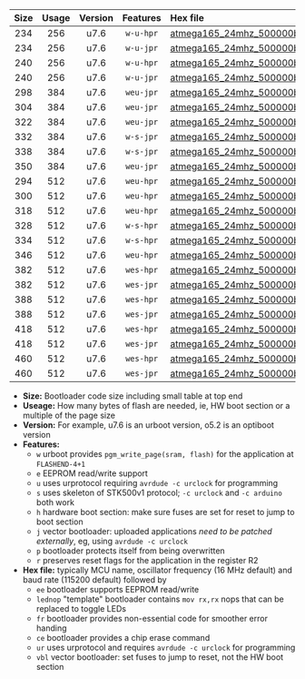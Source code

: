 |Size|Usage|Version|Features|Hex file|
|:-:|:-:|:-:|:-:|:--|
|234|256|u7.6|`w-u-hpr`|[atmega165_24mhz_500000bps_ur.hex](https://raw.githubusercontent.com/stefanrueger/urboot/main/bootloaders/atmega165/fcpu_24mhz/500000_bps/atmega165_24mhz_500000bps_ur.hex)|
|234|256|u7.6|`w-u-jpr`|[atmega165_24mhz_500000bps_ur_vbl.hex](https://raw.githubusercontent.com/stefanrueger/urboot/main/bootloaders/atmega165/fcpu_24mhz/500000_bps/atmega165_24mhz_500000bps_ur_vbl.hex)|
|240|256|u7.6|`w-u-hpr`|[atmega165_24mhz_500000bps_lednop_ur.hex](https://raw.githubusercontent.com/stefanrueger/urboot/main/bootloaders/atmega165/fcpu_24mhz/500000_bps/atmega165_24mhz_500000bps_lednop_ur.hex)|
|240|256|u7.6|`w-u-jpr`|[atmega165_24mhz_500000bps_lednop_ur_vbl.hex](https://raw.githubusercontent.com/stefanrueger/urboot/main/bootloaders/atmega165/fcpu_24mhz/500000_bps/atmega165_24mhz_500000bps_lednop_ur_vbl.hex)|
|298|384|u7.6|`weu-jpr`|[atmega165_24mhz_500000bps_ee_ur_vbl.hex](https://raw.githubusercontent.com/stefanrueger/urboot/main/bootloaders/atmega165/fcpu_24mhz/500000_bps/atmega165_24mhz_500000bps_ee_ur_vbl.hex)|
|304|384|u7.6|`weu-jpr`|[atmega165_24mhz_500000bps_ee_lednop_ur_vbl.hex](https://raw.githubusercontent.com/stefanrueger/urboot/main/bootloaders/atmega165/fcpu_24mhz/500000_bps/atmega165_24mhz_500000bps_ee_lednop_ur_vbl.hex)|
|322|384|u7.6|`weu-jpr`|[atmega165_24mhz_500000bps_ee_lednop_fr_ur_vbl.hex](https://raw.githubusercontent.com/stefanrueger/urboot/main/bootloaders/atmega165/fcpu_24mhz/500000_bps/atmega165_24mhz_500000bps_ee_lednop_fr_ur_vbl.hex)|
|332|384|u7.6|`w-s-jpr`|[atmega165_24mhz_500000bps_vbl.hex](https://raw.githubusercontent.com/stefanrueger/urboot/main/bootloaders/atmega165/fcpu_24mhz/500000_bps/atmega165_24mhz_500000bps_vbl.hex)|
|338|384|u7.6|`w-s-jpr`|[atmega165_24mhz_500000bps_lednop_vbl.hex](https://raw.githubusercontent.com/stefanrueger/urboot/main/bootloaders/atmega165/fcpu_24mhz/500000_bps/atmega165_24mhz_500000bps_lednop_vbl.hex)|
|350|384|u7.6|`weu-jpr`|[atmega165_24mhz_500000bps_ee_lednop_fr_ce_ur_vbl.hex](https://raw.githubusercontent.com/stefanrueger/urboot/main/bootloaders/atmega165/fcpu_24mhz/500000_bps/atmega165_24mhz_500000bps_ee_lednop_fr_ce_ur_vbl.hex)|
|294|512|u7.6|`weu-hpr`|[atmega165_24mhz_500000bps_ee_ur.hex](https://raw.githubusercontent.com/stefanrueger/urboot/main/bootloaders/atmega165/fcpu_24mhz/500000_bps/atmega165_24mhz_500000bps_ee_ur.hex)|
|300|512|u7.6|`weu-hpr`|[atmega165_24mhz_500000bps_ee_lednop_ur.hex](https://raw.githubusercontent.com/stefanrueger/urboot/main/bootloaders/atmega165/fcpu_24mhz/500000_bps/atmega165_24mhz_500000bps_ee_lednop_ur.hex)|
|318|512|u7.6|`weu-hpr`|[atmega165_24mhz_500000bps_ee_lednop_fr_ur.hex](https://raw.githubusercontent.com/stefanrueger/urboot/main/bootloaders/atmega165/fcpu_24mhz/500000_bps/atmega165_24mhz_500000bps_ee_lednop_fr_ur.hex)|
|328|512|u7.6|`w-s-hpr`|[atmega165_24mhz_500000bps.hex](https://raw.githubusercontent.com/stefanrueger/urboot/main/bootloaders/atmega165/fcpu_24mhz/500000_bps/atmega165_24mhz_500000bps.hex)|
|334|512|u7.6|`w-s-hpr`|[atmega165_24mhz_500000bps_lednop.hex](https://raw.githubusercontent.com/stefanrueger/urboot/main/bootloaders/atmega165/fcpu_24mhz/500000_bps/atmega165_24mhz_500000bps_lednop.hex)|
|346|512|u7.6|`weu-hpr`|[atmega165_24mhz_500000bps_ee_lednop_fr_ce_ur.hex](https://raw.githubusercontent.com/stefanrueger/urboot/main/bootloaders/atmega165/fcpu_24mhz/500000_bps/atmega165_24mhz_500000bps_ee_lednop_fr_ce_ur.hex)|
|382|512|u7.6|`wes-hpr`|[atmega165_24mhz_500000bps_ee.hex](https://raw.githubusercontent.com/stefanrueger/urboot/main/bootloaders/atmega165/fcpu_24mhz/500000_bps/atmega165_24mhz_500000bps_ee.hex)|
|382|512|u7.6|`wes-jpr`|[atmega165_24mhz_500000bps_ee_vbl.hex](https://raw.githubusercontent.com/stefanrueger/urboot/main/bootloaders/atmega165/fcpu_24mhz/500000_bps/atmega165_24mhz_500000bps_ee_vbl.hex)|
|388|512|u7.6|`wes-hpr`|[atmega165_24mhz_500000bps_ee_lednop.hex](https://raw.githubusercontent.com/stefanrueger/urboot/main/bootloaders/atmega165/fcpu_24mhz/500000_bps/atmega165_24mhz_500000bps_ee_lednop.hex)|
|388|512|u7.6|`wes-jpr`|[atmega165_24mhz_500000bps_ee_lednop_vbl.hex](https://raw.githubusercontent.com/stefanrueger/urboot/main/bootloaders/atmega165/fcpu_24mhz/500000_bps/atmega165_24mhz_500000bps_ee_lednop_vbl.hex)|
|418|512|u7.6|`wes-hpr`|[atmega165_24mhz_500000bps_ee_lednop_fr.hex](https://raw.githubusercontent.com/stefanrueger/urboot/main/bootloaders/atmega165/fcpu_24mhz/500000_bps/atmega165_24mhz_500000bps_ee_lednop_fr.hex)|
|418|512|u7.6|`wes-jpr`|[atmega165_24mhz_500000bps_ee_lednop_fr_vbl.hex](https://raw.githubusercontent.com/stefanrueger/urboot/main/bootloaders/atmega165/fcpu_24mhz/500000_bps/atmega165_24mhz_500000bps_ee_lednop_fr_vbl.hex)|
|460|512|u7.6|`wes-hpr`|[atmega165_24mhz_500000bps_ee_lednop_fr_ce.hex](https://raw.githubusercontent.com/stefanrueger/urboot/main/bootloaders/atmega165/fcpu_24mhz/500000_bps/atmega165_24mhz_500000bps_ee_lednop_fr_ce.hex)|
|460|512|u7.6|`wes-jpr`|[atmega165_24mhz_500000bps_ee_lednop_fr_ce_vbl.hex](https://raw.githubusercontent.com/stefanrueger/urboot/main/bootloaders/atmega165/fcpu_24mhz/500000_bps/atmega165_24mhz_500000bps_ee_lednop_fr_ce_vbl.hex)|

- **Size:** Bootloader code size including small table at top end
- **Useage:** How many bytes of flash are needed, ie, HW boot section or a multiple of the page size
- **Version:** For example, u7.6 is an urboot version, o5.2 is an optiboot version
- **Features:**
  + `w` urboot provides `pgm_write_page(sram, flash)` for the application at `FLASHEND-4+1`
  + `e` EEPROM read/write support
  + `u` uses urprotocol requiring `avrdude -c urclock` for programming
  + `s` uses skeleton of STK500v1 protocol; `-c urclock` and `-c arduino` both work
  + `h` hardware boot section: make sure fuses are set for reset to jump to boot section
  + `j` vector bootloader: uploaded applications *need to be patched externally*, eg, using `avrdude -c urclock`
  + `p` bootloader protects itself from being overwritten
  + `r` preserves reset flags for the application in the register R2
- **Hex file:** typically MCU name, oscillator frequency (16 MHz default) and baud rate (115200 default) followed by
  + `ee` bootloader supports EEPROM read/write
  + `lednop` "template" bootloader contains `mov rx,rx` nops that can be replaced to toggle LEDs
  + `fr` bootloader provides non-essential code for smoother error handing
  + `ce` bootloader provides a chip erase command
  + `ur` uses urprotocol and requires `avrdude -c urclock` for programming
  + `vbl` vector bootloader: set fuses to jump to reset, not the HW boot section
